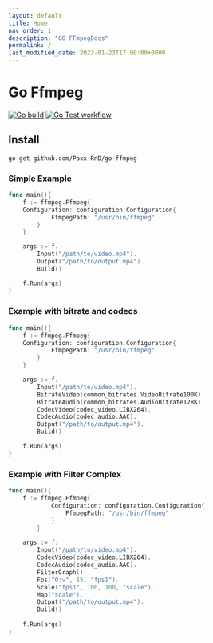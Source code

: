 ```yaml
---
layout: default
title: Home
nav_order: 1
description: "GO FFmpegDocs"
permalink: /
last_modified_date: 2023-01-23T17:00:00+0000
---
```

# Go Ffmpeg

[![Go build](https://github.com/Paxx-RnD/go-ffmpeg/actions/workflows/go-build.yml/badge.svg)](https://github.com/Paxx-RnD/go-ffmpeg/actions/workflows/go-build.yml)
[![Go Test workflow](https://github.com/Paxx-RnD/go-ffmpeg/actions/workflows/go-test.yml/badge.svg)](https://github.com/Paxx-RnD/go-ffmpeg/actions/workflows/go-test.yml)

## Install
```
go get github.com/Paxx-RnD/go-ffmpeg
```

### Simple Example 
```go
func main(){
    f := ffmpeg.Ffmpeg{
    Configuration: configuration.Configuration{
            FfmpegPath: "/usr/bin/ffmpeg"
        }
    }

    args := f.
        Input("/path/to/video.mp4").
        Output("/path/to/output.mp4").
        Build()

    f.Run(args)
}
```
### Example with bitrate and codecs
```go
func main(){
    f := ffmpeg.Ffmpeg{
    Configuration: configuration.Configuration{
            FfmpegPath: "/usr/bin/ffmpeg"
        }
    }

    args := f.
        Input("/path/to/video.mp4").
        BitrateVideo(common_bitrates.VideoBitrate100K).
        BitrateAudio(common_bitrates.AudioBitrate128K).
        CodecVideo(codec_video.LIBX264).
        CodecAudio(codec_audio.AAC).
        Output("/path/to/output.mp4").
        Build()

    f.Run(args)
}
```
### Example with Filter Complex
```go
func main(){
    f := ffmpeg.Ffmpeg{
            Configuration: configuration.Configuration{
                FfmpegPath: "/usr/bin/ffmpeg"
            }
        }

    args := f.
        Input("/path/to/video.mp4").
        CodecVideo(codec_video.LIBX264).
        CodecAudio(codec_audio.AAC).
        FilterGraph().
        Fps("0:v", 15, "fps1").
        Scale("fps1", 100, 100, "scale").
        Map("scale").
        Output("/path/to/output.mp4").
        Build()
        
    f.Run(args)
}
```
